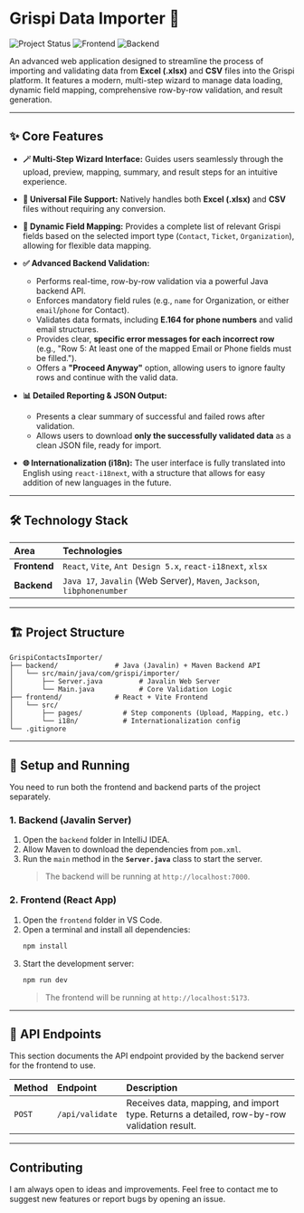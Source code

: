 # Grispi Data Importer 🚀

![Project Status](https://img.shields.io/badge/status-active-brightgreen)
![Frontend](https://img.shields.io/badge/Frontend-React%20%26%20Ant%20Design-blueviolet)
![Backend](https://img.shields.io/badge/Backend-Java%20%26%20Javalin-orange)

An advanced web application designed to streamline the process of importing and validating data from **Excel (.xlsx)** and **CSV** files into the Grispi platform. It features a modern, multi-step wizard to manage data loading, dynamic field mapping, comprehensive row-by-row validation, and result generation.

---

## ✨ Core Features

* **🪄 Multi-Step Wizard Interface:** Guides users seamlessly through the upload, preview, mapping, summary, and result steps for an intuitive experience.

* **📄 Universal File Support:** Natively handles both **Excel (.xlsx)** and **CSV** files without requiring any conversion.

* **🔗 Dynamic Field Mapping:** Provides a complete list of relevant Grispi fields based on the selected import type (`Contact`, `Ticket`, `Organization`), allowing for flexible data mapping.

* **✅ Advanced Backend Validation:**
    * Performs real-time, row-by-row validation via a powerful Java backend API.
    * Enforces mandatory field rules (e.g., `name` for Organization, or either `email`/`phone` for Contact).
    * Validates data formats, including **E.164 for phone numbers** and valid email structures.
    * Provides clear, **specific error messages for each incorrect row** (e.g., "Row 5: At least one of the mapped Email or Phone fields must be filled.").
    * Offers a **"Proceed Anyway"** option, allowing users to ignore faulty rows and continue with the valid data.

* **📊 Detailed Reporting & JSON Output:**
    * Presents a clear summary of successful and failed rows after validation.
    * Allows users to download **only the successfully validated data** as a clean JSON file, ready for import.

* **🌐 Internationalization (i18n):** The user interface is fully translated into English using `react-i18next`, with a structure that allows for easy addition of new languages in the future.

---

## 🛠️ Technology Stack

| Area      | Technologies                                                                 |
| :-------- | :--------------------------------------------------------------------------- |
| **Frontend** | `React`, `Vite`, `Ant Design 5.x`, `react-i18next`, `xlsx`                 |
| **Backend** | `Java 17`, `Javalin` (Web Server), `Maven`, `Jackson`, `libphonenumber` |

---

## 🏗️ Project Structure

```
GrispiContactsImporter/
├── backend/              # Java (Javalin) + Maven Backend API
│   └── src/main/java/com/grispi/importer/
│       ├── Server.java         # Javalin Web Server
│       └── Main.java           # Core Validation Logic
├── frontend/             # React + Vite Frontend
│   └── src/
│       ├── pages/          # Step components (Upload, Mapping, etc.)
│       └── i18n/           # Internationalization config
└── .gitignore
```

---

## 🚀 Setup and Running

You need to run both the frontend and backend parts of the project separately.

### 1. Backend (Javalin Server)

1.  Open the `backend` folder in IntelliJ IDEA.
2.  Allow Maven to download the dependencies from `pom.xml`.
3.  Run the `main` method in the **`Server.java`** class to start the server.
    > The backend will be running at `http://localhost:7000`.

### 2. Frontend (React App)

1.  Open the `frontend` folder in VS Code.
2.  Open a terminal and install all dependencies:
    ```bash
    npm install
    ```
3.  Start the development server:
    ```bash
    npm run dev
    ```
    > The frontend will be running at `http://localhost:5173`.

---

## 🔌 API Endpoints

This section documents the API endpoint provided by the backend server for the frontend to use.

| Method | Endpoint        | Description                                                  |
| :----- | :-------------- | :----------------------------------------------------------- |
| `POST` | `/api/validate` | Receives data, mapping, and import type. Returns a detailed, row-by-row validation result. |

---

## Contributing

I am always open to ideas and improvements. Feel free to contact me to suggest new features or report bugs by opening an issue.
